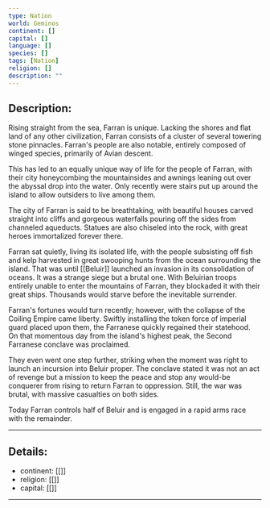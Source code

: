 ```yaml
---
type: Nation
world: Geminos
continent: []
capital: []
language: []
species: []
tags: [Nation]
religion: []
description: ""
---
```


## Description:

Rising straight from the sea, Farran is unique. Lacking the shores and flat land of any other civilization, Farran consists of a cluster of several towering stone pinnacles. Farran's people are also notable, entirely composed of winged species, primarily of Avian descent. 

This has led to an equally unique way of life for the people of Farran, with their city honeycombing the mountainsides and awnings leaning out over the abyssal drop into the water. Only recently were stairs put up around the island to allow outsiders to live among them. 

The city of Farran is said to be breathtaking, with beautiful houses carved straight into cliffs and gorgeous waterfalls pouring off the sides from channeled aqueducts. Statues are also chiseled into the rock, with great heroes immortalized forever there.

Farran sat quietly, living its isolated life, with the people subsisting off fish and kelp harvested in great swooping hunts from the ocean surrounding the island. That was until [[Beluir]] launched an invasion in its consolidation of oceans. It was a strange siege but a brutal one. With Beluirian troops entirely unable to enter the mountains of Farran, they blockaded it with their great ships. Thousands would starve before the inevitable surrender. 

Farran's fortunes would turn recently; however, with the collapse of the Coiling Empire came liberty. Swiftly installing the token force of imperial guard placed upon them, the Farranese quickly regained their statehood. On that momentous day from the island's highest peak, the Second Farranese conclave was proclaimed.

They even went one step further, striking when the moment was right to launch an incursion into Beluir proper. The conclave stated it was not an act of revenge but a mission to keep the peace and stop any would-be conquerer from rising to return Farran to oppression. Still, the war was brutal, with massive casualties on both sides.

Today Farran controls half of Beluir and is engaged in a rapid arms race with the remainder. 

---
## Details:
- continent: [[]]
- religion: [[]]
- capital: [[]]

---




